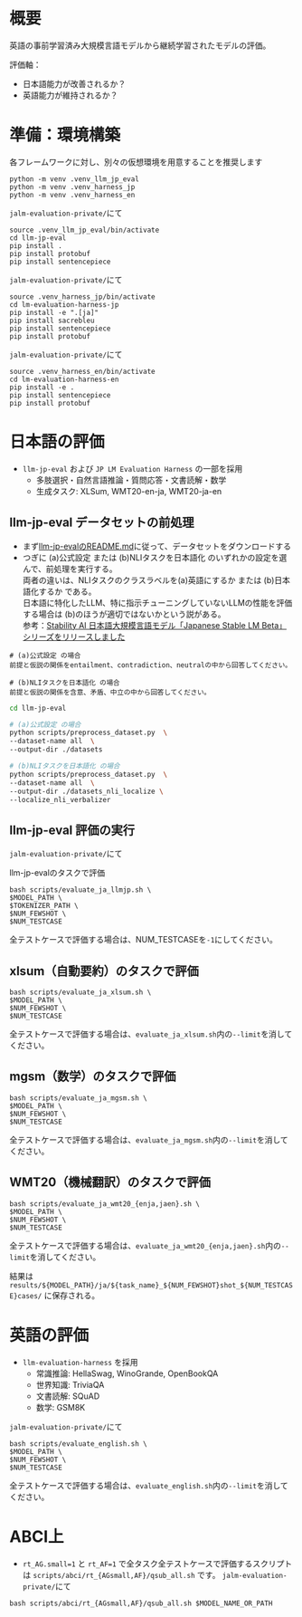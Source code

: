 # 概要

英語の事前学習済み大規模言語モデルから継続学習されたモデルの評価。

評価軸：
* 日本語能力が改善されるか？
* 英語能力が維持されるか？

# 準備：環境構築
各フレームワークに対し、別々の仮想環境を用意することを推奨します

```
python -m venv .venv_llm_jp_eval
python -m venv .venv_harness_jp
python -m venv .venv_harness_en
```
`jalm-evaluation-private/`にて
```
source .venv_llm_jp_eval/bin/activate
cd llm-jp-eval
pip install .
pip install protobuf
pip install sentencepiece
```
`jalm-evaluation-private/`にて
```
source .venv_harness_jp/bin/activate
cd lm-evaluation-harness-jp
pip install -e ".[ja]"
pip install sacrebleu
pip install sentencepiece
pip install protobuf
```
`jalm-evaluation-private/`にて
```
source .venv_harness_en/bin/activate
cd lm-evaluation-harness-en
pip install -e .
pip install sentencepiece
pip install protobuf
```

# 日本語の評価
* `llm-jp-eval` および `JP LM Evaluation Harness` の一部を採用
    * 多肢選択・自然言語推論・質問応答・文書読解・数学
    * 生成タスク: XLSum, WMT20-en-ja, WMT20-ja-en

## llm-jp-eval データセットの前処理
* まず[llm-jp-evalのREADME.md](https://github.com/llm-jp/llm-jp-eval/tree/main)に従って、データセットをダウンロードする  
* つぎに (a)公式設定 または (b)NLIタスクを日本語化 のいずれかの設定を選んで、前処理を実行する。  
  両者の違いは、NLIタスクのクラスラベルを(a)英語にするか または (b)日本語化するか である。  
  日本語に特化したLLM、特に指示チューニングしていないLLMの性能を評価する場合は (b)のほうが適切ではないかという説がある。  
  参考：[Stability AI 日本語大規模言語モデル「Japanese Stable LM Beta」シリーズをリリースしました](https://ja.stability.ai/blog/japanese-stable-lm-beta)

```
# (a)公式設定 の場合
前提と仮説の関係をentailment、contradiction、neutralの中から回答してください。

# (b)NLIタスクを日本語化 の場合
前提と仮説の関係を含意、矛盾、中立の中から回答してください。
```

```bash
cd llm-jp-eval

# (a)公式設定 の場合
python scripts/preprocess_dataset.py  \
--dataset-name all  \
--output-dir ./datasets

# (b)NLIタスクを日本語化 の場合
python scripts/preprocess_dataset.py  \
--dataset-name all  \
--output-dir ./datasets_nli_localize \
--localize_nli_verbalizer
```

## llm-jp-eval 評価の実行

`jalm-evaluation-private/`にて

llm-jp-evalのタスクで評価
```
bash scripts/evaluate_ja_llmjp.sh \
$MODEL_PATH \
$TOKENIZER_PATH \
$NUM_FEWSHOT \
$NUM_TESTCASE
```
全テストケースで評価する場合は、NUM_TESTCASEを`-1`にしてください。

## xlsum（自動要約）のタスクで評価

```
bash scripts/evaluate_ja_xlsum.sh \
$MODEL_PATH \
$NUM_FEWSHOT \
$NUM_TESTCASE
```
全テストケースで評価する場合は、`evaluate_ja_xlsum.sh`内の`--limit`を消してください。


## mgsm（数学）のタスクで評価

```
bash scripts/evaluate_ja_mgsm.sh \
$MODEL_PATH \
$NUM_FEWSHOT \
$NUM_TESTCASE
```
全テストケースで評価する場合は、`evaluate_ja_mgsm.sh`内の`--limit`を消してください。

## WMT20（機械翻訳）のタスクで評価

```
bash scripts/evaluate_ja_wmt20_{enja,jaen}.sh \
$MODEL_PATH \
$NUM_FEWSHOT \
$NUM_TESTCASE
```
全テストケースで評価する場合は、`evaluate_ja_wmt20_{enja,jaen}.sh`内の`--limit`を消してください。

結果は
`results/${MODEL_PATH}/ja/${task_name}_${NUM_FEWSHOT}shot_${NUM_TESTCASE}cases/`
に保存される。

# 英語の評価
* `llm-evaluation-harness` を採用
    * 常識推論: HellaSwag, WinoGrande, OpenBookQA
    * 世界知識: TriviaQA
    * 文書読解: SQuAD
    * 数学: GSM8K

`jalm-evaluation-private/`にて
```
bash scripts/evaluate_english.sh \
$MODEL_PATH \
$NUM_FEWSHOT \
$NUM_TESTCASE
```
全テストケースで評価する場合は、`evaluate_english.sh`内の`--limit`を消してください。

# ABCI上
* `rt_AG.small=1` と `rt_AF=1` で全タスク全テストケースで評価するスクリプトは `scripts/abci/rt_{AGsmall,AF}/qsub_all.sh` です。
`jalm-evaluation-private/`にて
```
bash scripts/abci/rt_{AGsmall,AF}/qsub_all.sh $MODEL_NAME_OR_PATH
```
